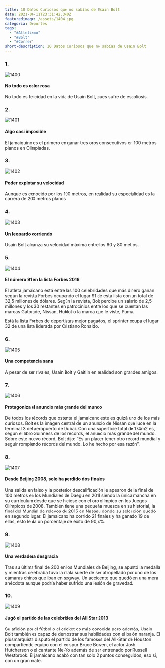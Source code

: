 ```yaml
---
title: 10 Datos Curiosos que no sabías de Usain Bolt
date: 2021-06-11T23:31:42.340Z
featuredimage: /assets/1404.jpg
categoria: Deportes
tags:
  - "#Atletismo"
  - "#Bolt"
  - "#Correr"
short-description: 10 Datos Curiosos que no sabías de Usain Bolt
---
```

### 1.

![1400](/assets/1400.jpg "1400")

#### No todo es color rosa 

No todo es felicidad en la vida de Usain Bolt, pues sufre de escoliosis.

### 2.

![1401](/assets/1401.jpg "1401")

#### Algo casi imposible 

El jamaiquino es el primero en ganar tres oros consecutivos en 100 metros planos en Olimpiadas.

### 3.

![1402](/assets/1402.jpg "1402")

#### Poder explotar su velocidad 

Aunque es conocido por los 100 metros, en realidad su especialidad es la carrera de 200 metros planos.

### 4.

![1403](/assets/1403.jpg "1403")

#### Un leopardo corriendo 

Usain Bolt alcanza su velocidad máxima entre los 60 y 80 metros.

### 5.

![1404](/assets/1404.jpg "1404")

#### El número 91 en la lista Forbes 2016


El atleta jamaicano está entre las 100 celebridades que más dinero ganan según la revista Forbes ocupando el lugar 91 de esta lista con un total de 32,5 millones de dólares. Según la revista, Bolt percibe un salario de 2,5 millones y los 30 restantes en patrocinios entre los que se cuentan las marcas Gatorade, Nissan, Hublot o la marca que le viste, Puma.

Está la lista Forbes de deportistas mejor pagados, el sprinter ocupa el lugar 32 de una lista liderada por Cristiano Ronaldo.

### 6.

![1405](/assets/1405.jpeg "1405")

#### Una competencia sana 

A pesar de ser rivales, Usain Bolt y Gaitlin en realidad son grandes amigos.

### 7.

![1406](/assets/1406.jpg "1406")

#### Protagoniza el anuncio más grande del mundo

De todos los récords que ostenta el jamaicano este es quizá uno de los más curiosos. Bolt es la imagen central de un anuncio de Nissan que luce en la terminal 3 del aeropuerto de Dubai. Con una superficie total de 174m2 es, según el libro Guinness de los récords, el anuncio más grande del mundo. Sobre este nuevo récord, Bolt dijo: “Es un placer tener otro récord mundial y seguir rompiendo récords del mundo. Lo he hecho por esa razón”.

### 8.

![1407](/assets/1407.jpg "1407")

#### Desde Beijing 2008, solo ha perdido dos finales


Una salida en falso y la posterior descalificación le apearon de la final de 100 metros en los Mundiales de Daegu en 2011 siendo la única mancha en su currículum desde que se hiciese con el oro olímpico en los Juegos Olímpicos de 2008. También tiene una pequeña muesca en su historial, la final del Mundial de relevos de 2015 en Nassau donde su selección quedó en segundo lugar. El jamaicano ha corrido 21 finales y ha ganado 19 de ellas, esto le da un porcentaje de éxito de 90,4%.

### 9.

![1408](/assets/1408.jpg "1408")

#### Una verdadera desgracia 

Tras su última final de 200 en los Mundiales de Beijing, se apuntó la medalla y mientras celebraba tuvo la mala suerte de ser atropellado por uno de los cámaras chinos que iban en segway. Un accidente que quedó en una mera anécdota aunque podría haber sufrido una lesión de gravedad.

### 10.

![1409](/assets/1409.jpg "1409")

#### Jugó el partido de las celebrities del All Star 2013


Su afición por el fútbol o el cricket es más conocida pero además, Usain Bolt también es capaz de demostrar sus habilidades con el balón naranja. El plusmarquista disputó el partido de los famosos del All-Star de Houston compartiendo equipo con el ex spur Bruce Bowen, el actor Josh Hutcherson o el cantante Ne-Yo además de ser entrenado por Russell Westbrook. El jamaicano acabó con tan solo 2 puntos conseguidos, eso sí, con un gran mate.